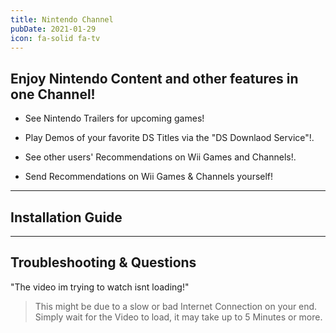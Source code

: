 ```yaml
---
title: Nintendo Channel
pubDate: 2021-01-29
icon: fa-solid fa-tv
---
```

## Enjoy Nintendo Content and other features in one Channel!

- See Nintendo Trailers for upcoming games!

- Play Demos of your favorite DS Titles via the "DS Downlaod Service"!.

- See other users' Recommendations on Wii Games and Channels!.

- Send Recommendations on Wii Games & Channels yourself!
___
## Installation Guide

___
## Troubleshooting & Questions

"The video im trying to watch isnt loading!"
> This might be due to a slow or bad Internet Connection on your end. Simply wait for the Video to load, it may take up to 5 Minutes or more.